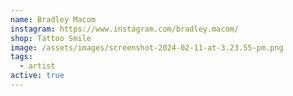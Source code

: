 ```yaml
---
name: Bradley Macom
instagram: https://www.instagram.com/bradley.macom/
shop: Tattoo Smile
image: /assets/images/screenshot-2024-02-11-at-3.23.55-pm.png
tags:
  - artist
active: true
---
```


